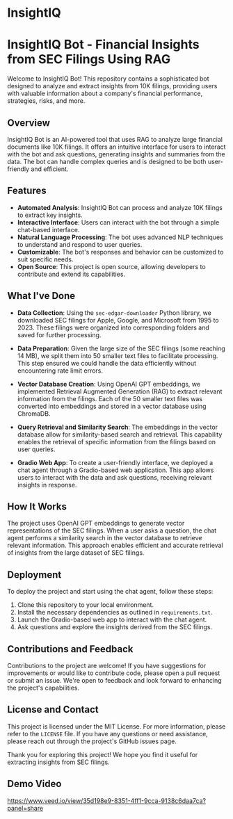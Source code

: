 # InsightIQ

# InsightIQ Bot - Financial Insights from SEC Filings Using RAG

Welcome to InsightIQ Bot! This repository contains a sophisticated bot designed to analyze and extract insights from 10K filings, providing users with valuable information about a company's financial performance, strategies, risks, and more.

## Overview

InsightIQ Bot is an AI-powered tool that uses RAG to analyze large financial documents like 10K filings. It offers an intuitive interface for users to interact with the bot and ask questions, generating insights and summaries from the data. The bot can handle complex queries and is designed to be both user-friendly and efficient.

## Features

- **Automated Analysis**: InsightIQ Bot can process and analyze 10K filings to extract key insights.
- **Interactive Interface**: Users can interact with the bot through a simple chat-based interface.
- **Natural Language Processing**: The bot uses advanced NLP techniques to understand and respond to user queries.
- **Customizable**: The bot's responses and behavior can be customized to suit specific needs.
- **Open Source**: This project is open source, allowing developers to contribute and extend its capabilities.


## What I've Done

- **Data Collection**: Using the `sec-edgar-downloader` Python library, we downloaded SEC filings for Apple, Google, and Microsoft from 1995 to 2023. These filings were organized into corresponding folders and saved for further processing.
  
- **Data Preparation**: Given the large size of the SEC filings (some reaching 14 MB), we split them into 50 smaller text files to facilitate processing. This step ensured we could handle the data efficiently without encountering rate limit errors.
  
- **Vector Database Creation**: Using OpenAI GPT embeddings, we implemented Retrieval Augmented Generation (RAG) to extract relevant information from the filings. Each of the 50 smaller text files was converted into embeddings and stored in a vector database using ChromaDB.
  
- **Query Retrieval and Similarity Search**: The embeddings in the vector database allow for similarity-based search and retrieval. This capability enables the retrieval of specific information from the filings based on user queries.
  
- **Gradio Web App**: To create a user-friendly interface, we deployed a chat agent through a Gradio-based web application. This app allows users to interact with the data and ask questions, receiving relevant insights in response.

## How It Works

The project uses OpenAI GPT embeddings to generate vector representations of the SEC filings. When a user asks a question, the chat agent performs a similarity search in the vector database to retrieve relevant information. This approach enables efficient and accurate retrieval of insights from the large dataset of SEC filings.

## Deployment

To deploy the project and start using the chat agent, follow these steps:

1. Clone this repository to your local environment.
2. Install the necessary dependencies as outlined in `requirements.txt`.
3. Launch the Gradio-based web app to interact with the chat agent.
4. Ask questions and explore the insights derived from the SEC filings.

## Contributions and Feedback

Contributions to the project are welcome! If you have suggestions for improvements or would like to contribute code, please open a pull request or submit an issue. We're open to feedback and look forward to enhancing the project's capabilities.

## License and Contact

This project is licensed under the MIT License. For more information, please refer to the `LICENSE` file. If you have any questions or need assistance, please reach out through the project's GitHub issues page.

Thank you for exploring this project! We hope you find it useful for extracting insights from SEC filings.


## Demo Video 

https://www.veed.io/view/35d198e9-8351-4ff1-9cca-9138c6daa7ca?panel=share
